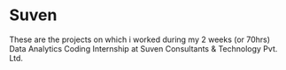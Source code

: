 # Suven
These are the projects on which i worked during my 2 weeks (or 70hrs) Data Analytics Coding Internship at Suven Consultants & Technology Pvt. Ltd.
